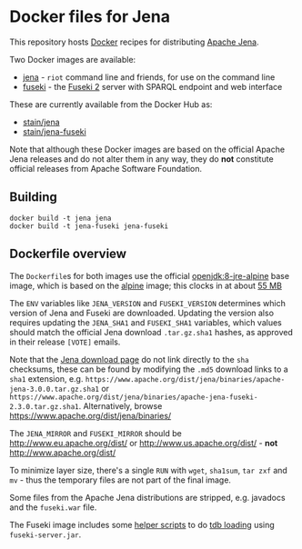 # Docker files for Jena

This repository hosts [Docker](https://www.docker.com/) recipes for distributing 
[Apache Jena](http://jena.apache.org/).

Two Docker images are available:

 - [jena](jena/) - `riot` command line and friends, for use on the command line
 - [fuseki](fuseki/) - the [Fuseki 2](http://jena.apache.org/documentation/fuseki2/) server with SPARQL endpoint and web interface
 
These are currently available from the Docker Hub as:

 - [stain/jena](https://hub.docker.com/r/stain/jena/)
 - [stain/jena-fuseki](https://hub.docker.com/r/stain/jena-fuseki/)

Note that although these Docker images are based on the official Apache Jena releases
and do not alter them in any way, they do **not** constitute official releases
from Apache Software Foundation.

## Building

```shell
docker build -t jena jena
docker build -t jena-fuseki jena-fuseki
```
 
## Dockerfile overview

The `Dockerfile`s for both images use the official [openjdk:8-jre-alpine](https://hub.docker.com/r/_/openjdk/) base image, which is based on 
the [alpine](https://hub.docker.com/_/alpine/) image; this clocks in at about [55 MB](https://microbadger.com/images/openjdk:8-jre-alpine)


The `ENV` variables like `JENA_VERSION` and `FUSEKI_VERSION` determines which version of Jena and Fuseki are downloaded. Updating the version also requires updating the `JENA_SHA1` and `FUSEKI_SHA1` variables, which values
should match the official Jena download `.tar.gz.sha1` hashes, as approved in their release `[VOTE]` emails.  

Note that the [Jena download page](http://jena.apache.org/download/) do not link directly to the `sha` checksums, these can be found by modifying the `.md5` download links to a `sha1` extension, e.g. `https://www.apache.org/dist/jena/binaries/apache-jena-3.0.0.tar.gz.sha1` or `https://www.apache.org/dist/jena/binaries/apache-jena-fuseki-2.3.0.tar.gz.sha1`. Alternatively, browse https://www.apache.org/dist/jena/binaries/

The `JENA_MIRROR` and `FUSEKI_MIRROR` should be http://www.eu.apache.org/dist/ or http://www.us.apache.org/dist/ - **not** http://www.apache.org/dist/ 

To minimize layer size, there's a single `RUN` with `wget`, `sha1sum`, `tar zxf` and `mv` - thus the temporary files are not part of the final image.

Some files from the Apache Jena distributions are stripped, e.g. javadocs and the `fuseki.war` file.

The Fuseki image includes some [helper scripts](jena-fuseki/load.sh) to do [tdb loading](https://jena.apache.org/documentation/tdb/commands.html) using `fuseki-server.jar`.

